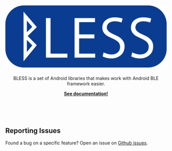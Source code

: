 <p align="center">
    <h1 align="center">
    <a href="https://troido.github.io/bless-howto/"><img src="/images/bless.png" alt="Girl in a jacket"></a>
    </h1>
    <p align="center">BLESS is a set of Android libraries that makes work with Android BLE framework easier.
</p>
    <p align="center"><strong><a href="https://troido.github.io/bless-howto/">See documentation!</a></strong></p>
    <br><br><br>
</p>

## Reporting Issues
Found a bug on a specific feature? Open an issue on [Github issues](https://github.com/troido/bless-howto/issues).

